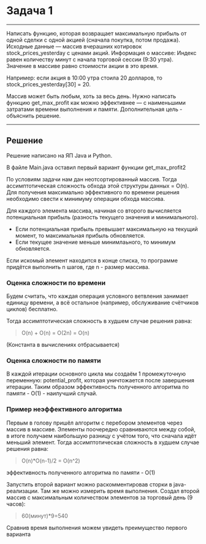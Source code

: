 # Задача 1
---
Написать функцию, которая возвращает максимальную прибыль от одной сделки с одной акцией (сначала покупка, потом продажа).
Исходные данные — массив вчерашних котировок stock_prices_yesterday с ценами акций.
Информация о массиве:
Индекс равен количеству минут с начала торговой сессии (9:30 утра).
Значение в массиве равно стоимости акции в это время.
 
Например: если акция в 10:00 утра стоила 20 долларов, то 
stock_prices_yesterday[30] = 20.

Массив может быть любым, хоть за весь день. Нужно написать функцию get_max_profit как можно эффективнее — с наименьшими затратами времени выполнения и памяти. Дополнительная цель - объяснить решение.

---


## Решение

Решение написано на ЯП Java и Python.

В файле Main.java оставил первый вариант функции get_max_profit2

По условиям задачи нам дан неотсортированный массив. 
Тогда ассимптотическая сложность обхода этой структуры данных = O(n).
Для получения максимально эффективного по времени решения необходимо свести к минимуму операции обхода массива.


Для каждого элемента массива, начиная со второго вычисляется потенциальная прибыль (разность текущего значения и минимального).
 - Если потенциальная прибыль превышает максимальную на текущий момент, то максимальная прибыль обновляется.
 - Если текущее значение меньше минимлаьного, то минимум обновляется.

Если искомый элемент находится в конце списка, то программе придётся выполнить n шагов, где n - размер массива.

### Оценка сложности по времени
Будем считать, что каждая операция условного ветвления занимает единицу времени, а всё остальное (например, обслуживание счётчиков циклов) бесплатно.

Тогда ассимптотическая сложность в худшем случае решения равна:

> O(n) + O(n) = O(2n) = O(n)

(Константа в вычислениях отбрасывается)

### Оценка сложности по памяти
В каждой итерации основного цикла мы создаём 1 промежуточную переменную: potential_profit, которая уничтожается после завершения итерации.
Таким образом эффективность полученного алгоритма по памяти - O(1) - наилучший случай.

### Пример неэффективного алгоритма

Первым в голову пришёл алгоритм с перебором элементов через массив в массиве. Элементы поочередно сравниваются между собой, в итоге получаем наибольшую разницу с учётом того, что сначала идёт меньший элемент.
Тогда ассимптотическая сложность в худшем случае решения равна:

> O(n)*O(n-1)/2 = O(n^2)

эффективность полученного алгоритма по памяти - O(1)

Запустить второй вариант можно раскомментировав сторки в java-реализации. Там же можно измерить время выполнения.
Создал второй массив с максимальным количеством элементов за торговый день (9 часов):

> 60(минут)*9=540

Сравнив время выполнения можем увидеть преимущество первого варианта